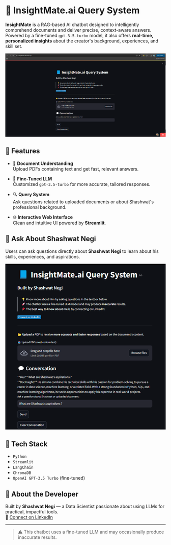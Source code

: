 # 🤖 InsightMate.ai Query System

**InsightMate** is a RAG-based AI chatbot designed to intelligently comprehend documents and deliver precise, context-aware answers. Powered by a fine-tuned `gpt-3.5-turbo` model, it also offers **real-time, personalized insights** about the creator's background, experiences, and skill set.

![InsightMate Interface](insightmate_interface.png)

## 🚀 Features

- 📄 **Document Understanding**  
  Upload PDFs containing text and get fast, relevant answers.

- 🧠 **Fine-Tuned LLM**  
  Customized `gpt-3.5-turbo` for more accurate, tailored responses.

- 🔍 **Query System**  
  Ask questions related to uploaded documents or about Shashwat's professional background.

- 🌐 **Interactive Web Interface**  
  Clean and intuitive UI powered by **Streamlit**.

## 🧠 Ask About Shashwat Negi

Users can ask questions directly about **Shashwat Negi** to learn about his skills, experiences, and aspirations.

![Query About Shashwat](insightmate_query_about_me.png)

## 🧰 Tech Stack

- `Python`  
- `Streamlit`  
- `LangChain`  
- `ChromaDB`  
- `OpenAI GPT-3.5 Turbo` (fine-tuned)

## 👤 About the Developer

Built by **Shashwat Negi** — a Data Scientist passionate about using LLMs for practical, impactful tools.  
📌 [Connect on LinkedIn](https://www.linkedin.com/in/shashwatnegi)

---

> ⚠️ This chatbot uses a fine-tuned LLM and may occasionally produce inaccurate results.
